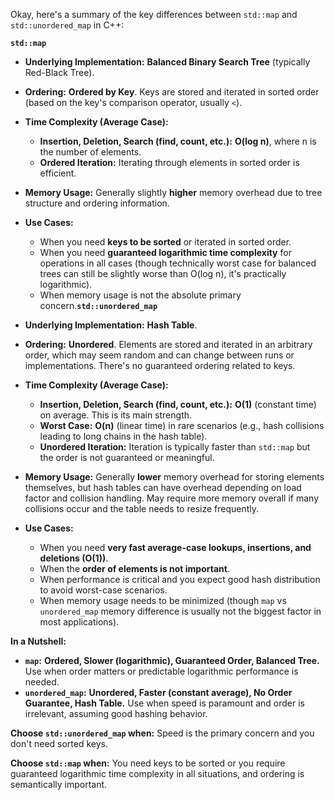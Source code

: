 Okay, here's a summary of the key differences between `std::map` and `std::unordered_map` in C++:

**`std::map`**

*   **Underlying Implementation:**  **Balanced Binary Search Tree** (typically Red-Black Tree).
*   **Ordering:** **Ordered by Key**. Keys are stored and iterated in sorted order (based on the key's comparison operator, usually `<`).
*   **Time Complexity (Average Case):**
    *   **Insertion, Deletion, Search (find, count, etc.):**  **O(log n)**, where n is the number of elements.
    *   **Ordered Iteration:**  Iterating through elements in sorted order is efficient.
*   **Memory Usage:**  Generally slightly **higher** memory overhead due to tree structure and ordering information.
*   **Use Cases:**
    *   When you need **keys to be sorted** or iterated in sorted order.
    *   When you need **guaranteed logarithmic time complexity** for operations in all cases (though technically worst case for balanced trees can still be slightly worse than O(log n), it's practically logarithmic).
    *   When memory usage is not the absolute primary concern.**`std::unordered_map`**

*   **Underlying Implementation:** **Hash Table**.
*   **Ordering:** **Unordered**. Elements are stored and iterated in an arbitrary order, which may seem random and can change between runs or implementations.  There's no guaranteed ordering related to keys.
*   **Time Complexity (Average Case):**
    *   **Insertion, Deletion, Search (find, count, etc.):**  **O(1)** (constant time) on average. This is its main strength.
    *   **Worst Case:** **O(n)** (linear time) in rare scenarios (e.g., hash collisions leading to long chains in the hash table).
    *   **Unordered Iteration:** Iteration is typically faster than `std::map` but the order is not guaranteed or meaningful.
*   **Memory Usage:**  Generally **lower** memory overhead for storing elements themselves, but hash tables can have overhead depending on load factor and collision handling. May require more memory overall if many collisions occur and the table needs to resize frequently.
*   **Use Cases:**
    *   When you need **very fast average-case lookups, insertions, and deletions (O(1))**.
    *   When the **order of elements is not important**.
    *   When performance is critical and you expect good hash distribution to avoid worst-case scenarios.
    *   When memory usage needs to be minimized (though `map` vs `unordered_map` memory difference is usually not the biggest factor in most applications).

**In a Nutshell:**

*   **`map`:**  **Ordered, Slower (logarithmic), Guaranteed Order, Balanced Tree.**  Use when order matters or predictable logarithmic performance is needed.
*   **`unordered_map`:** **Unordered, Faster (constant average), No Order Guarantee, Hash Table.** Use when speed is paramount and order is irrelevant, assuming good hashing behavior.

**Choose `std::unordered_map` when:** Speed is the primary concern and you don't need sorted keys.

**Choose `std::map` when:**  You need keys to be sorted or you require guaranteed logarithmic time complexity in all situations, and ordering is semantically important.